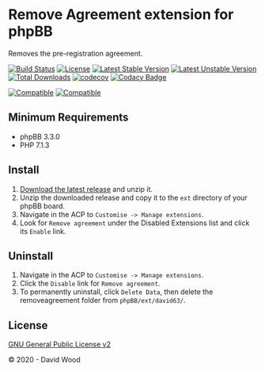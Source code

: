# Remove Agreement extension for phpBB

Removes the pre-registration agreement.

[![Build Status](https://github.com/david63/removeagreement/workflows/Tests/badge.svg)](https://github.com/phpbb-extensions/david63/removeagreement)
[![License](https://poser.pugx.org/david63/removeagreement/license)](https://packagist.org/packages/david63/removeagreement)
[![Latest Stable Version](https://poser.pugx.org/david63/removeagreement/v/stable)](https://packagist.org/packages/david63/removeagreement)
[![Latest Unstable Version](https://poser.pugx.org/david63/removeagreement/v/unstable)](https://packagist.org/packages/david63/removeagreement)
[![Total Downloads](https://poser.pugx.org/david63/removeagreement/downloads)](https://packagist.org/packages/david63/removeagreement)
[![codecov](https://codecov.io/gh/david63/removeagreement/branch/master/graph/badge.svg?token=D2500PgRex)](https://codecov.io/gh/david63/removeagreement)
[![Codacy Badge](https://api.codacy.com/project/badge/Grade/70121ab0eb79407da920cf37aa4f2962)](https://www.codacy.com/manual/david63/removeagreement?utm_source=github.com&amp;utm_medium=referral&amp;utm_content=david63/removeagreement&amp;utm_campaign=Badge_Grade)

[![Compatible](https://img.shields.io/badge/compatible-phpBB:3.2.x-blue.svg)](https://shields.io/)
[![Compatible](https://img.shields.io/badge/compatible-phpBB:3.3.x-blue.svg)](https://shields.io/)

## Minimum Requirements
* phpBB 3.3.0
* PHP 7.1.3

## Install
1. [Download the latest release](https://github.com/david63/removeagreement/archive/3.3.zip) and unzip it.
2. Unzip the downloaded release and copy it to the `ext` directory of your phpBB board.
3. Navigate in the ACP to `Customise -> Manage extensions`.
4. Look for `Remove agreement` under the Disabled Extensions list and click its `Enable` link.

## Uninstall
1. Navigate in the ACP to `Customise -> Manage extensions`.
2. Click the `Disable` link for `Remove agreement`.
3. To permanently uninstall, click `Delete Data`, then delete the removeagreement folder from `phpBB/ext/david63/`.

## License
[GNU General Public License v2](http://opensource.org/licenses/GPL-2.0)

© 2020 - David Wood